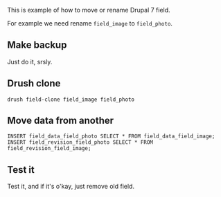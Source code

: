 This is example of how to move or rename Drupal 7 field.

For example we need rename `field_image` to `field_photo`.

## Make backup

Just do it, srsly.

## Drush clone

```
drush field-clone field_image field_photo
```

## Move data from another

```
INSERT field_data_field_photo SELECT * FROM field_data_field_image; 
INSERT field_revision_field_photo SELECT * FROM field_revision_field_image; 
```

## Test it

Test it, and if it's o'kay, just remove old field.